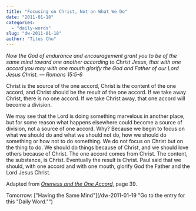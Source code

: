```yaml
---
title: "Focusing on Christ, Not on What We Do"
date: "2011-01-18"
categories: 
  - "daily-words"
slug: "dw-2011-01-18"
author: "Titus Chu"
---
```


_Now the God of endurance and encouragement grant you to be of the same mind toward one another according to Christ Jesus, that with one accord you may with one mouth glorify the God and Father of our Lord Jesus Christ. — Romans 15:5-6_

Christ is the source of the one accord, Christ is the content of the one accord, and Christ should be the result of the one accord. If we take away Christ, there is no one accord. If we take Christ away, that one accord will become a division.

We may see that the Lord is doing something marvelous in another place, but for some reason what happens elsewhere could become a source of division, not a source of one accord. Why? Because we begin to focus on what we should do and what we should not do, how we should do something or how not to do something. We do not focus on Christ but on the thing to do. We should do things because of Christ, and we should love others because of Christ. The one accord comes from Christ. The content, the substance, is Christ. Eventually the result is Christ. Paul said that we should, with one accord and with one mouth, glorify God the Father and the Lord Jesus Christ.

Adapted from _[Oneness and the One Accord,](/book-oneness "Go to the listing for this book.")_ page 39.

Tomorrow: ["Having the Same Mind"](/dw-2011-01-19 "Go to the entry for this "Daily Word."")
